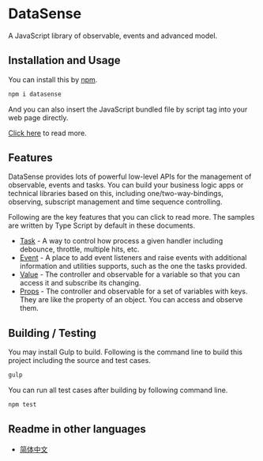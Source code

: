 # DataSense

A JavaScript library of observable, events and advanced model.

## Installation and Usage

You can install this by [npm](https://www.npmjs.com/package/datasense).

```sh
npm i datasense
```

And you can also insert the JavaScript bundled file by script tag into your web page directly.

[Click here](https://github.com/compositejs/datasense/wiki/installation) to read more.

## Features

DataSense provides lots of powerful low-level APIs for the management of observable, events and tasks. You can build your business logic apps or technical libraries based on this, including one/two-way-bindings, observing, subscript management and time sequence controlling.

Following are the key features that you can click to read more. The samples are written by Type Script by default in these documents.

- [Task](https://github.com/compositejs/datasense/wiki/task) - A way to control how process a given handler including debounce, throttle, multiple hits, etc.
- [Event](https://github.com/compositejs/datasense/wiki/event) - A place to add event listeners and raise events with additional information and utilities supports, such as the one the tasks provided.
- [Value](https://github.com/compositejs/datasense/wiki/value) - The controller and observable for a variable so that you can access it and subscribe its changing.
- [Props](https://github.com/compositejs/datasense/wiki/props) - The controller and observable for a set of variables with keys. They are like the property of an object. You can access and observe them.

## Building / Testing

You may install Gulp to build. Following is the command line to build this project including the source and test cases.

```sh
gulp
```

You can run all test cases after building by following command line.

```sh
npm test
```

## Readme in other languages

- [简体中文](https://github.com/compositejs/datasense/wiki/shuoming)
